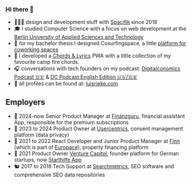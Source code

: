 ### Hi there 👋

- 🙇🏻‍♂️ design and development stuff with [Spacifik](https://spacifik.de/) since 2018
- 🎓 I studied Computer Science with a focus on web development at the [Berlin University of Applied Sciences and Technology](https://www.bht-berlin.de/b-mi)
- 🌊 for my bachelor thesis I designed Cosurfingspace, a little [platform for coworking spaces](https://www.cosurfingspace.com/)
- 🎸 I developed a [Chords & Lyrics](https://chordsandlyrics.app/) PWA with a little collection of my favourite camp fire chords.
- 🎧 conversations with tech founders on my podcast: [Digitalconomics Podcast 🇩🇪](https://digitalconomics.de/podcast/) & [DC Podcast English Edition 🇺🇸/🇬🇧](https://digitalconomics.de/digitalconomics-podcast-english-edition/)
- 🍻 all profiles can be found at: [luisrieke.com](https://luisrieke.com/)

## Employers

- 💸 2024-now Senior Product Manager at [Finanzguru](https://finanzguru.de/), financial assistant App, responsible for the premium subscriptions
- 🍪 2023 to 2024 Product Owner at [Usercentrics](https://usercentrics.com/), consent management platform (data privacy) 
- 🛁 2021 to 2022 React Developer and Junior Product Manager at [Finn](https://meinfinn.de/) (which is part of [Europace](https://europace.de/)), property financing platform
- 🌱 2021 Product Owner [Venture Capitol](https://venturecapitol.de/), founder platform for German startups, now [Starthilfe App](https://starthilfe.app/)
- 🐿️ 2017 to 2018 Tech Support at [Searchmetrics](https://www.searchmetrics.com/), SEO software and comprehensive SEO data repositories
